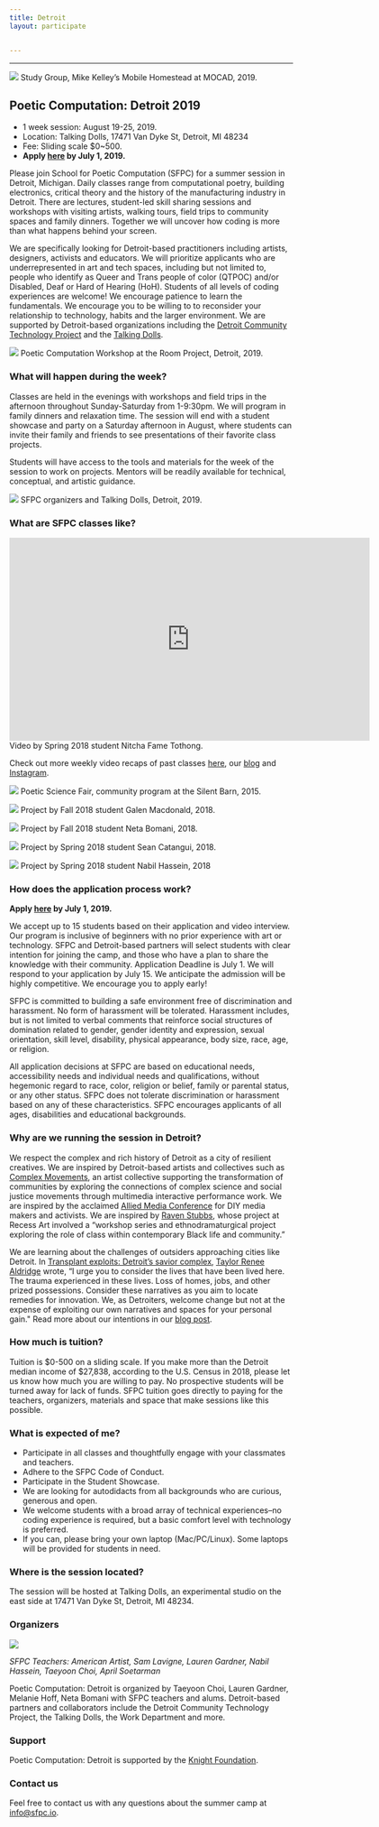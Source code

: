 ```yaml
---
title: Detroit
layout: participate


---
```


***
<!-- -
slides:

 - "/static/img/participate/totallyrad.jpg"
 - "/static/img/participate/notebook.jpg"
- "/static/img/participate/softcircuits.jpg"
- "/static/img/participate/totallyrad.jpg"


 - "/static/img/participate/sum2016_lunch.jpg"
 - "/static/img/participate/summer15_wall_new.jpg"
 - "/static/img/participate/goldenhour.jpg"
 - "/static/img/participate/workshop.jpg"
 - "/static/img/participate/notebook.jpg" -->



![](/static/img/detroit/mocad.jpg)
Study Group, Mike Kelley’s Mobile Homestead at MOCAD, 2019.


## Poetic Computation: Detroit 2019 

- 1 week session: August 19-25, 2019.  
- Location: Talking Dolls, 17471 Van Dyke St, Detroit, MI 48234
- Fee: Sliding scale $0~500. 
- **Apply [here](https://airtable.com/shrwis42pddecU2gA) by July 1, 2019.**

Please join School for Poetic Computation (SFPC) for a summer session in Detroit, Michigan. Daily classes range from computational poetry, building electronics, critical theory and the history of the manufacturing industry in Detroit. There are lectures, student-led skill sharing sessions and workshops with visiting artists, walking tours, field trips to community spaces and family dinners. Together we will uncover how coding is more than what happens behind your screen. 

We are specifically looking for Detroit-based practitioners including artists, designers, activists and educators. We will prioritize applicants who are underrepresented in art and tech spaces, including but not limited to, people who identify as Queer and Trans people of color (QTPOC) and/or Disabled, Deaf or Hard of Hearing (HoH). Students of all levels of coding experiences are welcome! We encourage patience to learn the fundamentals. We encourage you to be willing to to reconsider your relationship to technology, habits and the larger environment. We are supported by Detroit-based organizations including the [Detroit Community Technology Project](https://www.alliedmedia.org/dctp) and the [Talking Dolls](http://talkingdollsdetroit.com/).  

![](/static/img/detroit/roomproject1.jpg)
Poetic Computation Workshop at the Room Project, Detroit, 2019. 


### What will happen during the week? 

Classes are held in the evenings with workshops and field trips in the afternoon throughout Sunday-Saturday from 1-9:30pm. We will program in family dinners and relaxation time. The session will end with a student showcase and party on a Saturday afternoon in August, where students can invite their family and friends to see presentations of their favorite class projects.

Students will have access to the tools and materials for the week of the session to work on projects. Mentors will be readily available for technical, conceptual, and artistic guidance.

![](/static/img/detroit/talkingdolls.jpg)
SFPC organizers and Talking Dolls, Detroit, 2019.



### What are SFPC classes like? 

<iframe src="https://player.vimeo.com/video/279146924?title=0&byline=0&portrait=0" width="640" height="360" frameborder="0" webkitallowfullscreen mozallowfullscreen allowfullscreen></iframe>
Video by Spring 2018 student Nitcha Fame Tothong.

Check out more weekly video recaps of past classes [here](https://vimeo.com/user50134452), our [blog](https://medium.com/sfpc) and [Instagram](https://instagram.com/sfpc_nyc).

![](/static/img/participate/totallyrad.jpg)
Poetic Science Fair, community program at the Silent Barn, 2015. 

![](/static/img/detroit/galen.jpg)
Project by Fall 2018 student Galen Macdonald, 2018. 

![](/static/img/detroit/neta.jpg)
Project by Fall 2018 student Neta Bomani, 2018. 

![](/static/img/detroit/yelli.jpg)
Project by Spring 2018 student Sean Catangui, 2018. 

![](/static/img/detroit/nabil.jpg)
Project by Spring 2018 student Nabil Hassein, 2018 

### How does the application process work? 

**Apply [here](https://airtable.com/shrwis42pddecU2gA) by July 1, 2019.**

We accept up to 15 students based on their application and video interview. Our program is inclusive of beginners with no prior experience with art or  technology. SFPC and Detroit-based partners will select students with clear intention for joining the camp, and those who have a plan to share the knowledge with their community. Application Deadline is July 1. We will respond to your application by July 15. We anticipate the admission will be highly competitive. We encourage you to apply early!  

SFPC is committed to building a safe environment free of discrimination and harassment. No form of harassment will be tolerated. Harassment includes, but is not limited to verbal comments that reinforce social structures of domination related to gender, gender identity and expression, sexual orientation, skill level, disability, physical appearance, body size, race, age, or religion.
 
All application decisions at SFPC are based on educational needs, accessibility needs and individual needs and qualifications, without hegemonic regard to race, color, religion or belief, family or parental status, or any other status. SFPC does not tolerate discrimination or harassment based on any of these characteristics. SFPC encourages applicants of all ages, disabilities and educational backgrounds.

### Why are we running the session in Detroit?

We respect the complex and rich history of Detroit as a city of resilient creatives. We are inspired by Detroit-based artists and collectives such as [Complex Movements](https://emergencemedia.org/pages/complex-movements), an artist collective supporting the transformation of communities by exploring the connections of complex science and social justice movements through multimedia interactive performance work. We are inspired by the acclaimed [Allied Media Conference](https://www.alliedmedia.org/amc) for DIY media makers and activists. We are inspired by [Raven Stubbs](https://www.ravenstubbs.com/), whose project at Recess Art involved a “workshop series and ethnodramaturgical project exploring the role of class within contemporary Black life and community.” 


We are learning about the challenges of outsiders approaching cities like Detroit. In [Transplant exploits: Detroit’s savior complex](http://arts.black/2016/04/transplant-exploits-detroits-savior-complex/), [Taylor Renee Aldridge](https://www.taylorrenee.info/) wrote, “I urge you to consider the lives that have been lived here. The trauma experienced in these lives. Loss of homes, jobs, and other prized possessions. Consider these narratives as you aim to locate remedies for innovation. We, as Detroiters, welcome change but not at the expense of exploiting our own narratives and spaces for your personal gain." Read more about our intentions in our [blog post](https://medium.com/sfpc/poetic-computation-detroit-b748b765afbb). 
 
### How much is tuition?

Tuition is $0-500 on a sliding scale. If you make more than the Detroit median income of $27,838, according to the U.S. Census in 2018, please let us know how much you are willing to pay. No prospective students will be turned away for lack of funds. SFPC tuition goes directly to paying for the teachers, organizers, materials and space that make sessions like this possible. 

### What is expected of me?

- Participate in all classes and thoughtfully engage with your classmates and teachers.
- Adhere to the SFPC Code of Conduct. 
- Participate in the Student Showcase. 
- We are looking for autodidacts from all backgrounds who are curious, generous and open.
- We welcome students with a broad array of technical experiences–no coding experience is required, but a basic comfort level with technology is preferred.
- If you can, please bring your own laptop (Mac/PC/Linux). Some laptops will be provided for students in need.


### Where is the session located?

The session will be hosted at Talking Dolls, an experimental studio on the east side at 17471 Van Dyke St, Detroit, MI 48234.  

### Organizers 

![](/static/img/detroit/teachers.jpg)

*SFPC Teachers: American Artist, Sam Lavigne, Lauren Gardner, Nabil Hassein, Taeyoon Choi, April Soetarman* 


Poetic Computation: Detroit is organized by Taeyoon Choi, Lauren Gardner, Melanie Hoff, Neta Bomani with SFPC teachers and alums. Detroit-based partners and collaborators include the Detroit Community Technology Project, the Talking Dolls, the Work Department and more.  

### Support

Poetic Computation: Detroit is supported by the [Knight Foundation](https://knightfoundation.org). 

### Contact us

Feel free to contact us with any questions about the summer camp at info@sfpc.io.